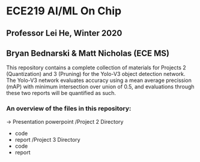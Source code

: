 # ECE219 AI/ML On Chip
## Professor Lei He, Winter 2020
## Bryan Bednarski & Matt Nicholas (ECE MS)

This repository contains a complete collection of materials for Projects 2 (Quantization) and 3 (Pruning) for the Yolo-V3 object detection network. The Yolo-V3 network evaluates accuracy using a mean average precission (mAP) with minimum intersection over union of 0.5, and evaluations through these two reports will be quantified as such.

### An overview of the files in this repository:
-> Presentation powerpoint
/Project 2 Directory
  - code
  - report
/Project 3 Directory
  - code
  - report
